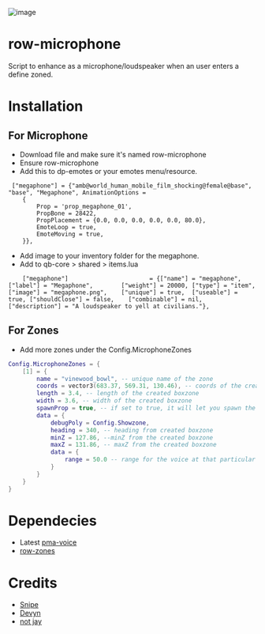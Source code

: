 ![image](https://user-images.githubusercontent.com/82112471/191800203-0563a725-4b6a-4caf-9d3b-29239960b0d6.png)

# row-microphone
Script to enhance as a microphone/loudspeaker when an user enters a define zoned. 

# Installation

## For Microphone

* Download file and make sure it's named row-microphone
* Ensure row-microphone 
* Add this to dp-emotes or your emotes menu/resource.

```
 ["megaphone"] = {"amb@world_human_mobile_film_shocking@female@base", "base", "Megaphone", AnimationOptions =
    {
        Prop = 'prop_megaphone_01',
        PropBone = 28422,
        PropPlacement = {0.0, 0.0, 0.0, 0.0, 0.0, 80.0},
        EmoteLoop = true,
        EmoteMoving = true,
    }},
```
* Add image to your inventory folder for the megaphone.
* Add to qb-core > shared > items.lua
```
	["megaphone"]						= {["name"] = "megaphone",			["label"] = "Megaphone",		["weight"] = 20000,	["type"] = "item",	["image"] = "megaphone.png",	["unique"] = true,	["useable"] = true,	["shouldClose"] = false,	["combinable"] = nil,	   ["description"] = "A loudspeaker to yell at civilians."},
```

## For Zones
- Add more zones under the Config.MicrophoneZones

```lua
Config.MicrophoneZones = {
    [1] = {
        name = "vinewood_bowl", -- unique name of the zone
        coords = vector3(683.37, 569.31, 130.46), -- coords of the created boxzone
        length = 3.4, -- length of the created boxzone
        width = 3.6, -- width of the created boxzone
        spawnProp = true, -- if set to true, it will let you spawn the prop at location
        data = {
            debugPoly = Config.Showzone, 
            heading = 340, -- heading from created boxzone
            minZ = 127.86, --minZ from the created boxzone
            maxZ = 131.86, -- maxZ from the created boxzone
            data = {
                range = 50.0 -- range for the voice at that particular boxzone
            }
        }
    }
}
```

# Dependecies
* Latest [pma-voice](https://github.com/AvarianKnight/pma-voice) 
* [row-zones](https://github.com/Project-Sloth/row-zones)

# Credits 
* [Snipe](https://github.com/pushkart2)
* [Devyn](https://github.com/darktrovx)
* [not jay](https://github.com/jay-fivem)
